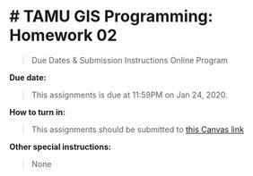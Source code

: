 # # TAMU GIS Programming: Homework 02 
> Due Dates & Submission Instructions
> Online Program

**Due date:**
> This assignments is due at 11:59PM on Jan 24, 2020.

**How to turn in:**
> This assignments should be submitted to [this Canvas link](https://geosciencestamu.instructure.com/courses/268/assignments/3971)

**Other special instructions:**
> None
